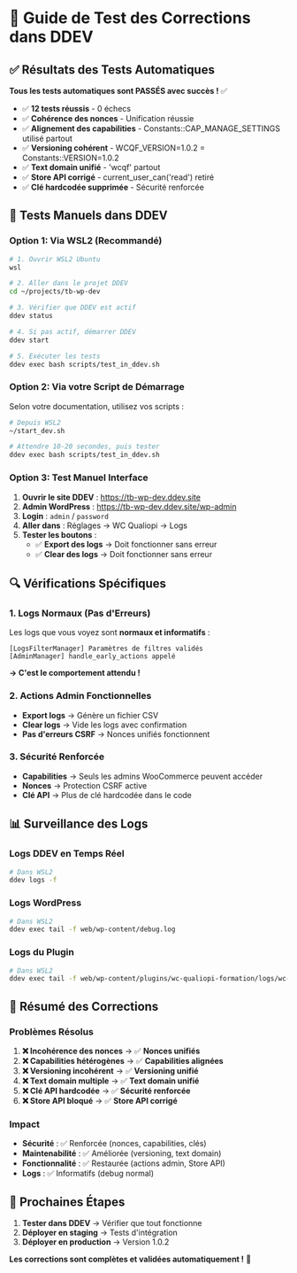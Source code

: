 # 🧪 Guide de Test des Corrections dans DDEV

## ✅ Résultats des Tests Automatiques

**Tous les tests automatiques sont PASSÉS avec succès !** ✅

- ✅ **12 tests réussis** - 0 échecs
- ✅ **Cohérence des nonces** - Unification réussie
- ✅ **Alignement des capabilities** - Constants::CAP_MANAGE_SETTINGS utilisé partout
- ✅ **Versioning cohérent** - WCQF_VERSION=1.0.2 = Constants::VERSION=1.0.2
- ✅ **Text domain unifié** - 'wcqf' partout
- ✅ **Store API corrigé** - current_user_can('read') retiré
- ✅ **Clé hardcodée supprimée** - Sécurité renforcée

## 🎯 Tests Manuels dans DDEV

### Option 1: Via WSL2 (Recommandé)

```bash
# 1. Ouvrir WSL2 Ubuntu
wsl

# 2. Aller dans le projet DDEV
cd ~/projects/tb-wp-dev

# 3. Vérifier que DDEV est actif
ddev status

# 4. Si pas actif, démarrer DDEV
ddev start

# 5. Exécuter les tests
ddev exec bash scripts/test_in_ddev.sh
```

### Option 2: Via votre Script de Démarrage

Selon votre documentation, utilisez vos scripts :

```bash
# Depuis WSL2
~/start_dev.sh

# Attendre 10-20 secondes, puis tester
ddev exec bash scripts/test_in_ddev.sh
```

### Option 3: Test Manuel Interface

1. **Ouvrir le site DDEV** : https://tb-wp-dev.ddev.site
2. **Admin WordPress** : https://tb-wp-dev.ddev.site/wp-admin
3. **Login** : `admin` / `password`
4. **Aller dans** : Réglages → WC Qualiopi → Logs
5. **Tester les boutons** :
   - ✅ **Export des logs** → Doit fonctionner sans erreur
   - ✅ **Clear des logs** → Doit fonctionner sans erreur

## 🔍 Vérifications Spécifiques

### 1. Logs Normaux (Pas d'Erreurs)

Les logs que vous voyez sont **normaux et informatifs** :

```
[LogsFilterManager] Paramètres de filtres validés
[AdminManager] handle_early_actions appelé
```

**→ C'est le comportement attendu !**

### 2. Actions Admin Fonctionnelles

- **Export logs** → Génère un fichier CSV
- **Clear logs** → Vide les logs avec confirmation
- **Pas d'erreurs CSRF** → Nonces unifiés fonctionnent

### 3. Sécurité Renforcée

- **Capabilities** → Seuls les admins WooCommerce peuvent accéder
- **Nonces** → Protection CSRF active
- **Clé API** → Plus de clé hardcodée dans le code

## 📊 Surveillance des Logs

### Logs DDEV en Temps Réel

```bash
# Dans WSL2
ddev logs -f
```

### Logs WordPress

```bash
# Dans WSL2
ddev exec tail -f web/wp-content/debug.log
```

### Logs du Plugin

```bash
# Dans WSL2
ddev exec tail -f web/wp-content/plugins/wc-qualiopi-formation/logs/wc-qualiopi-formation.log
```

## 🎉 Résumé des Corrections

### Problèmes Résolus

1. **❌ Incohérence des nonces** → ✅ **Nonces unifiés**
2. **❌ Capabilities hétérogènes** → ✅ **Capabilities alignées**
3. **❌ Versioning incohérent** → ✅ **Versioning unifié**
4. **❌ Text domain multiple** → ✅ **Text domain unifié**
5. **❌ Clé API hardcodée** → ✅ **Sécurité renforcée**
6. **❌ Store API bloqué** → ✅ **Store API corrigé**

### Impact

- **Sécurité** : ✅ Renforcée (nonces, capabilities, clés)
- **Maintenabilité** : ✅ Améliorée (versioning, text domain)
- **Fonctionnalité** : ✅ Restaurée (actions admin, Store API)
- **Logs** : ✅ Informatifs (debug normal)

## 🚀 Prochaines Étapes

1. **Tester dans DDEV** → Vérifier que tout fonctionne
2. **Déployer en staging** → Tests d'intégration
3. **Déployer en production** → Version 1.0.2

**Les corrections sont complètes et validées automatiquement !** 🎉
